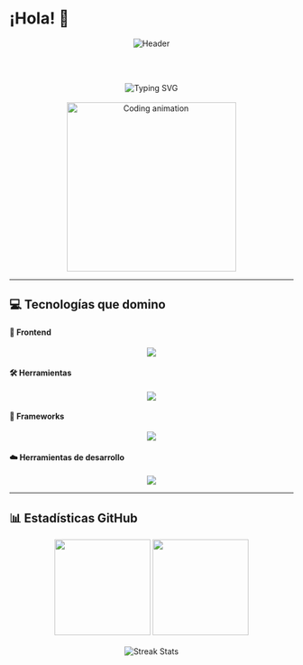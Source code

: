 # ¡Hola!  👋

<div align="center">
  <img src="https://capsule-render.vercel.app/api?type=waving&color=gradient&customColorList=12,20,6&height=120&section=header&text=Frontend%20Developer&fontSize=40&fontColor=ffffff&animation=twinkling" alt="Header"/>
</div>

<br><br>

<div align="center">
  <img src="https://readme-typing-svg.herokuapp.com?font=Fira+Code&weight=600&size=28&duration=4000&pause=1000&color=6366F1&background=FFFFFF00&center=true&vCenter=true&multiline=true&width=650&height=100&lines=Desarrolladora+Frontend+💻;Apasionada+por+la+Tecnología+🚀" alt="Typing SVG" />
</div>

<br>

<div align="center">
  <img src="https://user-images.githubusercontent.com/74038190/225813708-98b745f2-7d22-48cf-9150-083f1b00d6c9.gif" width="300" alt="Coding animation"/>
</div>

---

## 💻 Tecnologías que domino

#### 🎨 Frontend
<div align="center">
  <img src="https://skillicons.dev/icons?i=angular,js,ts,html,css&theme=dark" />
</div>

#### 🛠️ Herramientas
<div align="center">
  <img src="https://skillicons.dev/icons?i=git,vscode&theme=dark" />
</div>

#### 🎯 Frameworks
<div align="center">
  <img src="https://skillicons.dev/icons?i=tailwind,bootstrap,webpack&theme=dark" />
</div>

#### ☁️ Herramientas de desarrollo
<div align="center">
  <img src="https://skillicons.dev/icons?i=github,npm,postman&theme=dark" />
</div>

---

## 📊 Estadísticas GitHub

<div align="center">
  <img height="170em" src="https://github-readme-stats.vercel.app/api?username=lorisan1&show_icons=true&theme=tokyonight&include_all_commits=true&count_private=true&hide_border=true&bg_color=0d1117&title_color=6366f1&icon_color=6366f1&text_color=c9d1d9&ring_color=6366f1&v=1"/>

  <img height="170em" src="https://github-readme-stats.vercel.app/api/top-langs/?username=lorisan1&layout=compact&langs_count=6&theme=tokyonight&hide_border=true&bg_color=0d1117&title_color=6366f1&text_color=c9d1d9&v=1"/>
</div>

<br>

<div align="center">
  <img src="https://github-readme-streak-stats.herokuapp.com/?user=lorisan1&theme=tokyonight&hide_border=true&background=0d1117&stroke=6366f1&ring=6366f1&fire=6366f1&currStreakLabel=6366f1" alt="Streak Stats"/>
</div>
